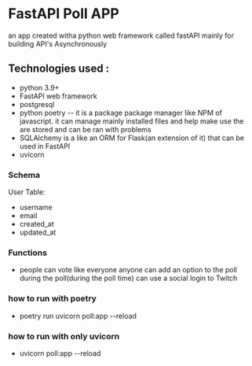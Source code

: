# FastAPI Poll APP
an app created witha python web framework called fastAPI
mainly for building API's Asynchronously   

## Technologies used :
- python 3.9+
- FastAPI web framework
- postgresql
- python poetry -- it is a package package manager like NPM of javascript. it can manage mainly     installed files and help make use the are stored and can be ran with problems
- SQLAlchemy is a like an ORM for Flask(an extension of it) that can be used in FastAPI
- uvicorn 

### Schema 
User Table:
- username
- email
- created_at
- updated_at

### Functions
- people can vote like everyone
anyone can add an option to the poll during the poll(during the poll time)
can use a social login to Twitch

### how to run with poetry
- poetry run uvicorn poll:app --reload

### how to run with only uvicorn
- uvicorn poll:app --reload